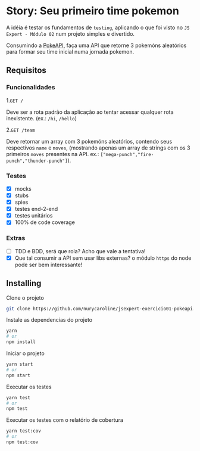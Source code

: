 # Story: Seu primeiro time pokemon

A idéia é testar os fundamentos de `testing`, aplicando o que foi visto no `JS Expert - Módulo 02` num projeto simples e divertido.

Consumindo a [PokeAPI](https://pokeapi.co/), faça uma API que retorne 3 pokemóns aleatórios para formar seu time inicial numa jornada pokemon.

## Requisitos

### Funcionalidades

1.`GET /`

Deve ser a rota padrão da aplicação ao tentar acessar qualquer rota inexistente. (ex.: `/hi`, `/hello`)

2.`GET /team`

Deve retornar um array com 3 pokemóns aleatórios, contendo seus respectivos `name` e `moves`, (mostrando apenas um array de strings com os 3 primeiros `moves` presentes na API. ex.: `["mega-punch","fire-punch","thunder-punch"]`).

### Testes

* [x] mocks
* [x] stubs
* [x] spies
* [x] testes end-2-end
* [x] testes unitários
* [x] 100% de code coverage

### Extras

* [ ] TDD e BDD, será que rola? Acho que vale a tentativa!
* [x] Que tal consumir a API sem usar libs externas? o módulo `https` do node pode ser bem interessante!

## Installing

Clone o projeto

```bash
git clone https://github.com/nurycaroline/jsexpert-exercicio01-pokeapi.git
```

Instale as dependencias do projeto

```bash
yarn
# or
npm install
```

Iniciar o projeto

```bash
yarn start
# or
npm start
```

Executar os testes

```bash
yarn test
# or
npm test
```

Executar os testes com o relatório de cobertura

```bash
yarn test:cov
# or
npm test:cov
```
